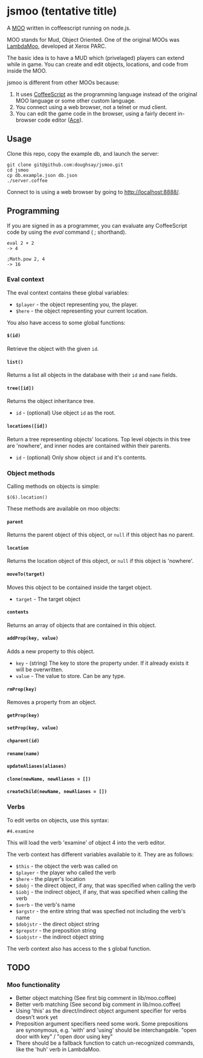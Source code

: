 jsmoo (tentative title)
=======================

A [MOO](http://en.wikipedia.org/wiki/MOO) written in coffeescript running on node.js.

MOO stands for Mud, Object Oriented. One of the original MOOs was [LambdaMoo](http://en.wikipedia.org/wiki/LambdaMOO), developed at Xerox PARC.

The basic idea is to have a MUD which (privelaged) players can extend while in game.  You can create and edit objects, locations, and code from inside the MOO.

jsmoo is different from other MOOs because:

1. It uses [CoffeeScript](http://coffeescript.org/) as the programming language instead of the original MOO language or some other custom language.
2. You connect using a web browser, not a telnet or mud client.
3. You can edit the game code in the browser, using a fairly decent in-browser code editor ([Ace](http://ace.ajax.org/)).

Usage
-----

Clone this repo, copy the example db, and launch the server:

    git clone git@github.com:doughsay/jsmoo.git
    cd jsmoo
    cp db.example.json db.json
    ./server.coffee

Connect to is using a web browser by going to [http://localhost:8888/](http://localhost:8888/).

Programming
-----------

If you are signed in as a programmer, you can evaluate any CoffeeScript code by using the *eval* command ( *;* shorthand).

    eval 2 + 2
    -> 4

    ;Math.pow 2, 4
    -> 16

### Eval context

The eval context contains these global variables:

* `$player` - the object representing you, the player.
* `$here` - the object representing your current location.

You also have access to some global functions:

#### `$(id)`

Retrieve the object with the given `id`.

#### `list()`

Returns a list all objects in the database with their `id` and `name` fields.


#### `tree([id])`

Returns the object inheritance tree.

* `id` - (optional) Use object `id` as the root.

#### `locations([id])`

Return a tree representing objects' locations.  Top level objects in this tree are 'nowhere', and inner nodes are contained within their parents.

* `id` - (optional) Only show object `id` and it's contents.

### Object methods

Calling methods on objects is simple:

    $(6).location()

These methods are available on moo objects:

#### `parent`

Returns the parent object of this object, or `null` if this object has no parent.

#### `location`

Returns the location object of this object, or `null` if this object is 'nowhere'.

#### `moveTo(target)`

Moves this object to be contained inside the target object.

* `target` - The target object

#### `contents`

Returns an array of objects that are contained in this object.

#### `addProp(key, value)`

Adds a new property to this object.

* `key` - (string) The key to store the property under.  If it already exists it will be overwritten.
* `value` - The value to store.  Can be any type.

#### `rmProp(key)`

Removes a property from an object.

#### `getProp(key)`

#### `setProp(key, value)`

#### `chparent(id)`

#### `rename(name)`

#### `updateAliases(aliases)`

#### `clone(newName, newAliases = [])`

#### `createChild(newName, newAliases = [])`

### Verbs

To edit verbs on objects, use this syntax:

    #4.examine

This will load the verb 'examine' of object 4 into the verb editor.

The verb context has different variables available to it.  They are as follows:

* `$this` - the object the verb was called on
* `$player` - the player who called the verb
* `$here` - the player's location
* `$dobj` - the direct object, if any, that was specified when calling the verb
* `$iobj` - the indirect object, if any, that was specified when calling the verb
* `$verb` - the verb's name
* `$argstr` - the entire string that was specfied not including the verb's name
* `$dobjstr` - the direct object string
* `$prepstr` - the preposition string
* `$iobjstr` - the indirect object string

The verb context also has access to the `$` global function.

TODO
----

### Moo functionality

* Better object matching (See first big comment in lib/moo.coffee)
* Better verb matching (See second big comment in lib/moo.coffee)
* Using 'this' as the direct/indirect object argument specifier for verbs doesn't work yet
* Preposition argument specifiers need some work.  Some prepositions are synonymous, e.g. 'with' and 'using' should be interchangable.  "open door with key" / "open door using key"
* There should be a fallback function to catch un-recognized commands, like the 'huh' verb in LambdaMoo.